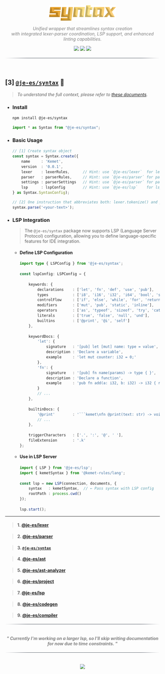 <!----------------------------------- BEG ----------------------------------->
<br>
<div align="center">
    <p>
        <img src="./assets/img/logo.png" alt="syntax-Logo" style="" height="50" />
    </p>
</div>


<div align="center">
    <p align="center" style="font-style:italic; color:gray;">
        Unified wrapper that streamlines syntax creation<br>
        with integrated lexer-parser coordination, LSP support, and enhanced linting capabilities.
        <br>
    </p>
    <img src="https://img.shields.io/badge/Version-0.1.9-black"/>
    <a href="https://github.com/je-es"><img src="https://img.shields.io/badge/Part_of-@je--es-black"/></a>
    <a href="https://github.com/kemet-lang"><img src="https://img.shields.io/badge/Built_for-@kemet--lang-black"/></a>
</div>


<div align="center">
    <img src="./assets/img/line.png" alt="line" style="display: block; margin-top:20px;margin-bottom:20px;width:500px;"/>
    <br>
</div>

<!--------------------------------------------------------------------------->



<!----------------------------------- HMM ----------------------------------->

## [3] [`@je-es/syntax`](https://github.com/je-es/syntax) 🚀

> _To understand the full context, please refer to [these documents](https://github.com/kemet-lang/.github/blob/main/profile/roadmap/MVP.md)._

- ### Install

    ```bash
    npm install @je-es/syntax
    ```

    ```ts
    import * as Syntax from "@je-es/syntax";
    ```

- ### Basic Usage

    ```ts
    // [1] Create syntax object
    const syntax = Syntax.create({
        name     : 'Kemet',
        version  : '0.0.1',
        lexer    : lexerRules,      // Hint: use `@je-es/lexer`  for lexer rules
        parser   : parserRules,     // Hint: use `@je-es/parser` for parser rules
        settings : parserSettings   // Hint: use `@je-es/parser` for parser settings
        lsp      : lspConfig        // Hint: use `@je-es/lsp`    for lsp config
    } as Syntax.SyntaxConfig);
    ```

    ```ts
    // [2] One instruction that abbreviates both: lexer.tokenize() and parser.parse()
    syntax.parse('<your-text>');
    ```

- ### LSP Integration

    > The `@je-es/syntax` package now supports LSP (Language Server Protocol) configuration, allowing you to define language-specific features for IDE integration.

    - #### Define LSP Configuration

        ```ts
        import type { LSPConfig } from '@je-es/syntax';

        const lspConfig: LSPConfig = {

            keywords: {
                declarations    : ['let', 'fn', 'def', 'use', 'pub'],
                types           : ['i8', 'i16', 'i32', 'i64', 'bool', 'str'],
                controlFlow     : ['if', 'else', 'while', 'for', 'return'],
                modifiers       : ['mut', 'pub', 'static', 'inline'],
                operators       : ['as', 'typeof', 'sizeof', 'try', 'catch'],
                literals        : ['true', 'false', 'null', 'und'],
                builtins        : ['@print', '@i', 'self']
            },

            keywordDocs: {
                'let': {
                    signature   : '[pub] let [mut] name: type = value',
                    description : 'Declare a variable',
                    example     : 'let mut counter: i32 = 0;'
                },
                'fn': {
                    signature   : '[pub] fn name(params) -> type { }',
                    description : 'Declare a function',
                    example     : 'pub fn add(a: i32, b: i32) -> i32 { return a + b; }'
                }
                // ...
            },

            builtinDocs: {
                '@print'        : '```kemet\nfn @print(text: str) -> void\n```\n\nBuilt-in function to print text.',
                // ...
            },

            triggerCharacters   : ['.', ':', '@', ' '],
            fileExtension       : '.k'
        };
        ```

    - #### Use in LSP Server

        ```ts
        import { LSP } from '@je-es/lsp';
        import { kemetSyntax } from '@kemet-rules/lang';

        const lsp = new LSP(connection, documents, {
            syntax   : kemetSyntax,  // ← Pass syntax with LSP config
            rootPath : process.cwd()
        });

        lsp.start();
        ```

---

> #### 1. [@je-es/lexer](https://github.com/je-es/lexer)

> #### 2. [@je-es/parser](https://github.com/je-es/parser)

> #### 3. [`@je-es/syntax`](https://github.com/je-es/syntax)

> #### 4. [@je-es/ast](https://github.com/je-es/ast)

> #### 5. [@je-es/ast-analyzer](https://github.com/je-es/ast-analyzer)

> #### 6. [@je-es/project](https://github.com/je-es/project)

> #### 7. [@je-es/lsp](https://github.com/je-es/lsp)

> #### 8. [@je-es/codegen](https://github.com/je-es/codegen)

> #### 9. [@je-es/compiler](https://github.com/je-es/compiler)

<div align="center">
    <img src="./assets/img/line.png" alt="line" style="display: block; margin-top:20px;margin-bottom:20px;width:500px;"/>
</div>

<p align="center">
    <b>
        <br>
        <i style="color: gray;">"
        Currently I'm working on a larger lsp, so I'll skip writing documentation for now due to time constraints.
        "</i>
        <br>
    </b>
</p>

<div align="center">
    <img src="./assets/img/line.png" alt="line" style="display: block; margin-top:20px;margin-bottom:20px;width:500px;"/>
</div>

<!--------------------------------------------------------------------------->



<!----------------------------------- END ----------------------------------->

<br>
<div align="center">
    <a href="https://github.com/maysara-elshewehy">
        <img src="https://img.shields.io/badge/by-Maysara-blue"/>
    </a>
</div>

<!-------------------------------------------------------------------------->